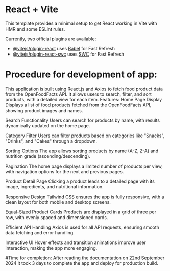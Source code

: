# React + Vite

This template provides a minimal setup to get React working in Vite with HMR and some ESLint rules.

Currently, two official plugins are available:

- [@vitejs/plugin-react](https://github.com/vitejs/vite-plugin-react/blob/main/packages/plugin-react/README.md) uses [Babel](https://babeljs.io/) for Fast Refresh
- [@vitejs/plugin-react-swc](https://github.com/vitejs/vite-plugin-react-swc) uses [SWC](https://swc.rs/) for Fast Refresh

# Procedure for development of app:
This application is built using React.js and Axios to fetch food product data from the OpenFoodFacts API. It allows users to search, filter, and sort products, with a detailed view for each item.
Features:
Home Page Display
Displays a list of food products fetched from the OpenFoodFacts API, showing product images and names.

Search Functionality
Users can search for products by name, with results dynamically updated on the home page.

Category Filter
Users can filter products based on categories like "Snacks", "Drinks", and "Cakes" through a dropdown.

Sorting Options
The app allows sorting products by name (A-Z, Z-A) and nutrition grade (ascending/descending).

Pagination
The home page displays a limited number of products per view, with navigation options for the next and previous pages.

Product Detail Page
Clicking a product leads to a detailed page with its image, ingredients, and nutritional information.

Responsive Design
Tailwind CSS ensures the app is fully responsive, with a clean layout for both mobile and desktop screens.

Equal-Sized Product Cards
Products are displayed in a grid of three per row, with evenly spaced and dimensioned cards.

Efficient API Handling
Axios is used for all API requests, ensuring smooth data fetching and error handling.

Interactive UI
Hover effects and transition animations improve user interaction, making the app more engaging.

#Time for completion:
After reading the documentation on 22nd September 2024 it took 3 days to complete the app and deploy for production build.


